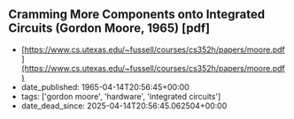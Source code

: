  ## Cramming More Components onto Integrated Circuits (Gordon Moore, 1965) [pdf]
 - [https://www.cs.utexas.edu/~fussell/courses/cs352h/papers/moore.pdf](https://www.cs.utexas.edu/~fussell/courses/cs352h/papers/moore.pdf)
 - date_published: 1965-04-14T20:56:45+00:00
 - tags: ['gordon moore', 'hardware', 'integrated circuits']
 - date_dead_since: 2025-04-14T20:56:45.062504+00:00

